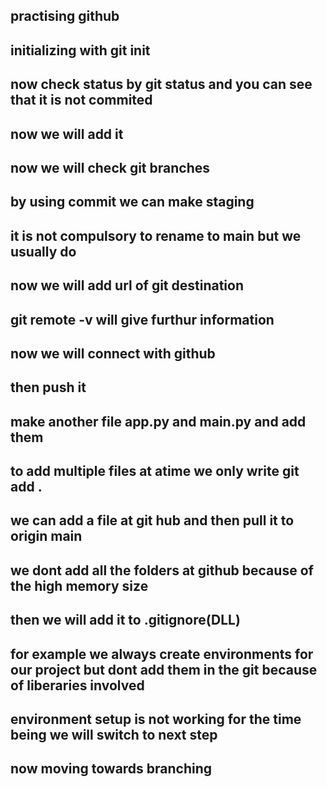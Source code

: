 ## practising github
## initializing with git init
## now check status by git status and you can see that it is not commited
## now we will add it
## now we will check git branches
## by using commit we can make staging
## it is not compulsory to rename to main but we usually do
## now we will add url of git destination
## git remote -v will give furthur information
## now we will connect with github
## then push it 
## make another file app.py and main.py and add them
## to add multiple files at atime we only write git add .
## we can add a file at git hub and then pull it to origin main
## we dont add all the folders at github because of the high memory size
## then we will add it to .gitignore(DLL)
## for example we always create environments for our project but dont add them in the git because of liberaries involved
## environment setup is not working for the time being we will switch to next step
## now moving towards branching

